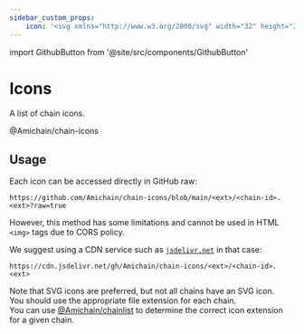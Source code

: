```yaml
---
sidebar_custom_props:
    icon: '<svg xmlns="http://www.w3.org/2000/svg" width="32" height="32" viewBox="0 0 24 24"><g fill="none" stroke="currentColor" stroke-linecap="round" stroke-linejoin="round" stroke-width="1.5" color="currentColor"><path d="M22 12c0 5.523-4.477 10-10 10S2 17.523 2 12S6.477 2 12 2s10 4.477 10 10"/><path d="M9 12h4.2M9 12V9.296c0-.471 0-.707.146-.853c.147-.147.383-.147.854-.147h3.2c.994 0 1.8.83 1.8 1.852S14.194 12 13.2 12M9 12v2.704c0 .471 0 .707.146.853c.147.147.383.147.854.147h3.2c.994 0 1.8-.83 1.8-1.852S14.194 12 13.2 12m-2.706-3.704V7m0 10v-1.296m2.404-7.408V7m0 10v-1.296"/></g></svg>'
---
```

import GithubButton from '@site/src/components/GithubButton'

# Icons

A list of chain icons.

<GithubButton href="https://github.com/Amichain/chain-icons">@Amichain/chain-icons</GithubButton>

## Usage

Each icon can be accessed directly in GitHub raw:
```
https://github.com/Amichain/chain-icons/blob/main/<ext>/<chain-id>.<ext>?raw=true
```

However, this method has some limitations and cannot be used in HTML `<img>` tags due to CORS policy.

We suggest using a CDN service such as [`jsdelivr.net`](https://jsdelivr.net) in that case:
```
https://cdn.jsdelivr.net/gh/Amichain/chain-icons/<ext>/<chain-id>.<ext>
```

Note that SVG icons are preferred, but not all chains have an SVG icon.  
You should use the appropriate file extension for each chain.  
You can use [@Amichain/chainlist](https://github.com/Amichain/chainlist) to determine the correct icon extension for a given chain.